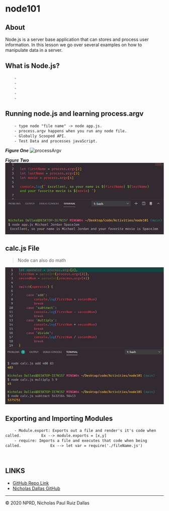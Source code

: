 # node101

## About
Node.js is a server base application that can stores and process user information. In this lesson we go over several examples on how to manipulate data in a server.

## What is Node.js?

```
    -
    -
    -
    -
    -

```

## Running node.js and learning process.argv 

```
    - type node "file name" -> node app.js.
    - process.argv happens when you run any node file. 
    - Globally Scooped API. 
    - Test Data and processes javaScript. 

```

***Figure One***
![processArgv](./media/processArgv.gif)

***Figure Two***
![consoleLogTerm](./media/consoleLogTerm.PNG)

## calc.js File

> Node can also do math 

![calc](./media/calc.js.PNG)

## Exporting and Importing Modules

```
    - Module.export: Exports out a file and render's it's code when called.         Ex --> module.exports = [x,y]
    - require: Imports a file and executes that code when being called.             Ex --> let var = require('./fileName.js')
```

![]()

## LINKS

- [GitHub Repo Link](https://github.com/nicholasd-uci/node101)
- [Nicholas Dallas GitHub](https://github.com/nicholasd-uci)

- - -
© 2020 NPRD, Nicholas Paul Ruiz Dallas